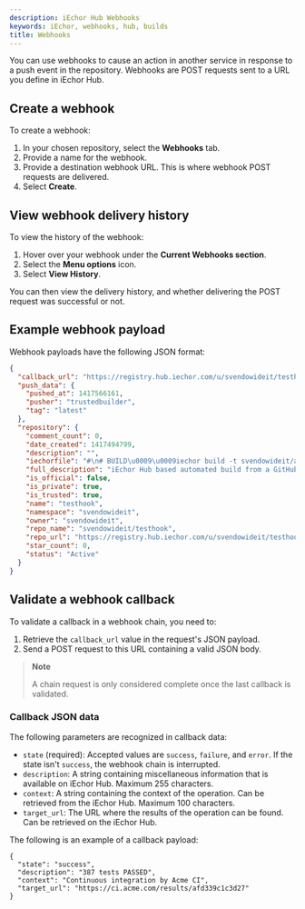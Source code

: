 ```yaml
---
description: iEchor Hub Webhooks
keywords: iEchor, webhooks, hub, builds
title: Webhooks
---
```


You can use webhooks to cause an action in another service in response to a push event in the repository. Webhooks are POST requests sent to a URL you define in iEchor Hub.

## Create a webhook

To create a webhook:
1. In your chosen repository, select the **Webhooks** tab.
2. Provide a name for the webhook.
3. Provide a destination webhook URL. This is where webhook POST requests are delivered.
4. Select **Create**.

## View webhook delivery history

To view the history of the webhook:
1. Hover over your webhook under the **Current Webhooks section**.
2. Select the **Menu options** icon.
3. Select **View History**.

You can then view the delivery history, and whether delivering the POST request was successful or not.

## Example webhook payload

Webhook payloads have the following JSON format:

```json
{
  "callback_url": "https://registry.hub.iechor.com/u/svendowideit/testhook/hook/2141b5bi5i5b02bec211i4eeih0242eg11000a/",
  "push_data": {
    "pushed_at": 1417566161,
    "pusher": "trustedbuilder",
    "tag": "latest"
  },
  "repository": {
    "comment_count": 0,
    "date_created": 1417494799,
    "description": "",
    "iechorfile": "#\n# BUILD\u0009\u0009iechor build -t svendowideit/apt-cacher .\n# RUN\u0009\u0009iechor run -d -p 3142:3142 -name apt-cacher-run apt-cacher\n#\n# and then you can run containers with:\n# \u0009\u0009iechor run -t -i -rm -e http_proxy http://192.168.1.2:3142/ debian bash\n#\nFROM\u0009\u0009ubuntu\n\n\nVOLUME\u0009\u0009[/var/cache/apt-cacher-ng]\nRUN\u0009\u0009apt-get update ; apt-get install -yq apt-cacher-ng\n\nEXPOSE \u0009\u00093142\nCMD\u0009\u0009chmod 777 /var/cache/apt-cacher-ng ; /etc/init.d/apt-cacher-ng start ; tail -f /var/log/apt-cacher-ng/*\n",
    "full_description": "iEchor Hub based automated build from a GitHub repo",
    "is_official": false,
    "is_private": true,
    "is_trusted": true,
    "name": "testhook",
    "namespace": "svendowideit",
    "owner": "svendowideit",
    "repo_name": "svendowideit/testhook",
    "repo_url": "https://registry.hub.iechor.com/u/svendowideit/testhook/",
    "star_count": 0,
    "status": "Active"
  }
}
```

## Validate a webhook callback

To validate a callback in a webhook chain, you need to:

1. Retrieve the `callback_url` value in the request's JSON payload.
2. Send a POST request to this URL containing a valid JSON body.

> **Note**
>
> A chain request is only considered complete once the last callback is validated.

### Callback JSON data

The following parameters are recognized in callback data:

* `state` (required): Accepted values are `success`, `failure`, and `error`.
  If the state isn't `success`, the webhook chain is interrupted.
* `description`: A string containing miscellaneous information that is
  available on iEchor Hub. Maximum 255 characters.
* `context`: A string containing the context of the operation. Can be retrieved
  from the iEchor Hub. Maximum 100 characters.
* `target_url`: The URL where the results of the operation can be found. Can be
  retrieved on the iEchor Hub.

The following is an example of a callback payload:

    {
      "state": "success",
      "description": "387 tests PASSED",
      "context": "Continuous integration by Acme CI",
      "target_url": "https://ci.acme.com/results/afd339c1c3d27"
    }